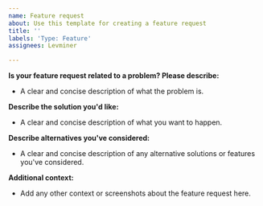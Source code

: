 ```yaml
---
name: Feature request
about: Use this template for creating a feature request
title: ''
labels: 'Type: Feature'
assignees: Levminer

---
```


**Is your feature request related to a problem? Please describe:**

-   A clear and concise description of what the problem is.

**Describe the solution you'd like:**

-   A clear and concise description of what you want to happen.

**Describe alternatives you've considered:**

-   A clear and concise description of any alternative solutions or features you've considered.

**Additional context:**

-   Add any other context or screenshots about the feature request here.

